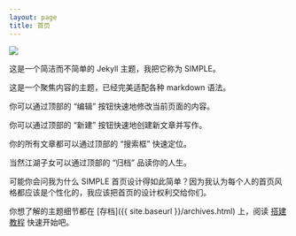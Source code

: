 ```yaml
---
layout: page
title: 首页
---
```


<img src="{{ site.cdn }}/home.jpg" class = "bigimg" />

这是一个简洁而不简单的 Jekyll 主题，我把它称为 SIMPLE。

这是一个聚焦内容的主题，已经完美适配各种 markdown 语法。

你可以通过顶部的 “编辑” 按钮快速地修改当前页面的内容。

你可以通过顶部的 “新建” 按钮快速地创建新文章并写作。

你的所有文章都可以通过顶部的 “搜索框” 快速定位。

当然江湖子女可以通过顶部的 “归档” 品读你的人生。

可能你会问我为什么 SIMPLE 首页设计得如此简单？因为我认为每个人的首页风格都应该是个性化的，我应该把首页的设计权利交给你们。

你想了解的主题细节都在 [存档]({{ site.baseurl }}/archives.html) 上，阅读 [搭建教程](https://professordeng.com/simple/2020/03/01/theme-settings.html) 快速开始吧。